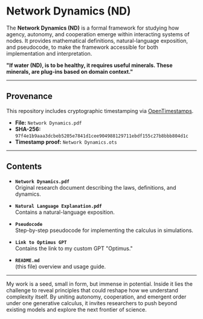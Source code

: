 # Network Dynamics (ND)

The **Network Dynamics (ND)** is a formal framework for studying how agency, autonomy, and cooperation emerge within interacting systems of nodes. It provides mathematical definitions,
natural-language exposition, and pseudocode, to make the framework accessible for both implementation and interpretation.

**"If water (ND), is to be healthy, it requires useful minerals. These minerals, are plug-ins based on domain context."**

---

## Provenance

This repository includes cryptographic timestamping via [OpenTimestamps](https://opentimestamps.org/).

- **File:** `Network Dynamics.pdf`  
- **SHA-256:** `97f4e1b9aaa3dcbeb5205e7841d1cee904988129711ebdf155c27b8bbb804d1c`  
- **Timestamp proof:** `Network Dynamics.ots`
  
---

## Contents

- **`Network Dynamics.pdf`**  
  Original research document describing the laws, definitions, and dynamics.

- **`Natural Language Explanation.pdf`**  
  Contains a natural-language exposition.

- **`Pseudocode`**  
  Step-by-step pseudocode for implementing the calculus in simulations.

- **`Link to Optimus GPT`**  
  Contains the link to my custom GPT "Optimus."
  
- **`README.md`**  
  (this file) overview and usage guide.

---

My work is a seed, small in form, but immense in potential. 
Inside it lies the challenge to reveal principles that could reshape how we understand complexity itself. 
By uniting autonomy, cooperation, and emergent order under one generative calculus, it invites researchers to push beyond existing models and explore the next frontier of science.
